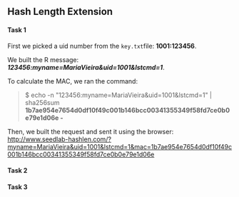 ## Hash Length Extension

#### Task 1

First we picked a uid number from the ```key.txt```file: **1001:123456**.

We built the R message: ***123456:myname=MariaVieira&uid=1001&lstcmd=1***.

To calculate the MAC, we ran the command:
> $ echo -n "123456:myname=MariaVieira&uid=1001&lstcmd=1" | sha256sum
> **1b7ae954e7654d0df10f49c001b146bcc00341355349f58fd7ce0b0e79e1d06e  -**

Then, we built the request and sent it using the browser: 
http://www.seedlab-hashlen.com/?myname=MariaVieira&uid=1001&lstcmd=1&mac=1b7ae954e7654d0df10f49c001b146bcc00341355349f58fd7ce0b0e79e1d06e


#### Task 2

#### Task 3